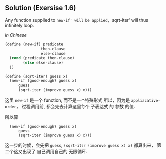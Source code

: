 ## Solution (Exersise 1.6)

Any function supplied to `new-if' will be applied, `sqrt-iter' will thus 
infinitely loop.

*in Chinese*

```scheme
(define (new-if) predicate
                then-clause
                else-clause
  (cond (predicate then-clause)
        (else else-clause)
  ))
```

```scheme
(define (sqrt-iter) guess x)
  (new-if (good-enough? guess x)
      guess
      (sqrt-iter (improve guess x) x)))
```


这里 `new-if` 是一个 function, 而不是一个特殊形式
所以，因为是 `appliacative-order`，
过程调用前, 都会先去计算这里每个 子表达式 的 参数 的值.

所以算
```
  (new-if (good-enough? guess x)
      guess
      (sqrt-iter (improve guess x) x)))
```
这一步的时候，会先把 `guess`, `(sqrt-iter (improve guess x) x)` 都算出来，
第二个这又出现了 自己调用自己的 无限循环.



